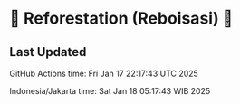 
# 🌳 Reforestation (Reboisasi) 🌲

## Last Updated

GitHub Actions time: Fri Jan 17 22:17:43 UTC 2025

Indonesia/Jakarta time: Sat Jan 18 05:17:43 WIB 2025
